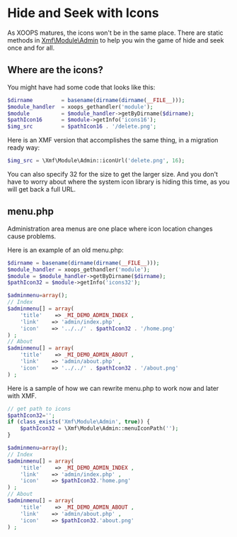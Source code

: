 # Hide and Seek with Icons

As XOOPS matures, the icons won't be in the same place. There are static methods in [Xmf\Module\Admin](../../reference/module/admin.md) to help you win the game of hide and seek once and for all.

## Where are the icons?

You might have had some code that looks like this:

```php
$dirname         = basename(dirname(dirname(__FILE__)));
$module_handler  = xoops_gethandler('module');
$module          = $module_handler->getByDirname($dirname);
$pathIcon16      = $module->getInfo('icons16');
$img_src         = $pathIcon16 . '/delete.png';
```

Here is an XMF version that accomplishes the same thing, in a migration ready way:

```php
$img_src = \Xmf\Module\Admin::iconUrl('delete.png', 16);
```

You can also specify 32 for the size to get the larger size. And you don't have to worry about where the system icon library is hiding this time, as you will get back a full URL.

## menu.php

Administration area menus are one place where icon location changes cause problems.

Here is an example of an old menu.php:

```php
$dirname = basename(dirname(dirname(__FILE__)));
$module_handler = xoops_gethandler('module');
$module = $module_handler->getByDirname($dirname);
$pathIcon32 = $module->getInfo('icons32');

$adminmenu=array();
// Index
$adminmenu[] = array(
    'title'    => _MI_DEMO_ADMIN_INDEX ,
    'link'    => 'admin/index.php' ,
    'icon'    => '../../' . $pathIcon32 . '/home.png'
) ;
// About
$adminmenu[] = array(
    'title'    => _MI_DEMO_ADMIN_ABOUT ,
    'link'    => 'admin/about.php' ,
    'icon'    => '../../' . $pathIcon32 . '/about.png'
) ;
```

Here is a sample of how we can rewrite menu.php to work now and later with XMF.

```php
// get path to icons
$pathIcon32='';
if (class_exists('Xmf\Module\Admin', true)) {
    $pathIcon32 = \Xmf\Module\Admin::menuIconPath('');
}

$adminmenu=array();
// Index
$adminmenu[] = array(
    'title'    => _MI_DEMO_ADMIN_INDEX ,
    'link'    => 'admin/index.php' ,
    'icon'    => $pathIcon32.'home.png'
) ;
// About
$adminmenu[] = array(
    'title'    => _MI_DEMO_ADMIN_ABOUT ,
    'link'    => 'admin/about.php' ,
    'icon'    => $pathIcon32.'about.png'
) ;
```

